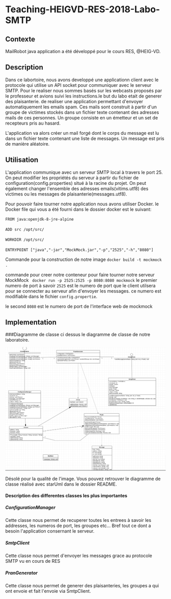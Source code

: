 # Teaching-HEIGVD-RES-2018-Labo-SMTP

## Contexte

MailRobot java application a été développé pour le cours RES, @HEIG-VD.



## Description

Dans ce labortoire, nous avons developpé une applicationn client avec le protocole qui utilise un API socket pour communiquer avec le serveur SMTP.
Pour le realiser nous sommes basés sur les webcasts proposés par le professeur et avions suivi les instructions.le but du labo etait de generer des plaisanterie. de realiser une application permettant d'envoyer automatiquement les emails spam. Ces mails sont construit à partir d'un groupe de victimes stockés dans un fichier texte contenant des adresses mails de ces personnes. Un groupe consiste en un émetteur et un set de recepteurs pris au hasard.

L'application va alors créer un mail forgé dont le corps du message est lu dans un fichier texte contenant une liste de messages. Un message est pris de manière aléatoire.

## Utilisation

L'application communique avec un serveur SMTP local à travers le port 25. On peut modifier les propriétés du serveur à partir du fichier de configuration(config.properties) situé à la racine du projet.
On peut également changer l'ensemble des adresses emails(vitims.utf8) des victimes ou les messages de plaisanterie(messages.utf8).

Pour pouvoir faire tourner notre application nous avons utiliser Docker. le Docker file qui vous a été fourni dans le dossier docker est le suivant:
	
	FROM java:openjdk-8-jre-alpine

	ADD src /opt/src/

	WORKDIR /opt/src/

	ENTRYPOINT ["java","-jar","MockMock.jar","-p","2525","-h","8080"]

Commande pour la construction de notre image
`` docker build -t mockmock . ``

commande pour creer notre conteneur pour faire tourner notre serveur MockMock
`` docker run -p 2525:2525 -p 8080:8080 mockmock``
le premier numero de port à savoir ``2525`` est le numero de port que le client utilsera pour se connecter au serveur afin d'envoyer les messages. ce numero est modifiable dans le fichier ``config.propertie``.

le second ``8080`` est le numero de port de l'interface web de mockmock

## Implementation
###Diagramme de classe
ci dessus le diagramme de classe de notre laboratoire.

![diagramme](Readme/smtp.PNG)

Désolé pour la qualité de l'image. Vous pouvez retrouver le diagramme de classe réalisé avec starUml dans le dossier README.
#### Description des differentes classes les plus importantes
##### ConfigurationManager
Cette classe nous permet de recuperer toutes les entrees à savoir les addresses, les numeros de port, les groupes etc... Bref tout ce dont a besoin l'application consernant le serveur.
 
##### SmtpClient
Cette classe nous permet d'envoyer les messages grace au protocole SMTP vu en cours de RES

##### PranGenerator

Cette classe nous permet de generer des plaisanteries, les groupes a qui ont envoie et fait l'envoie via SmtpClient.








